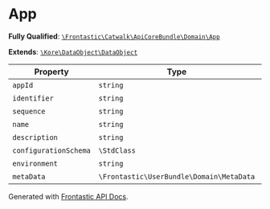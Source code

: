 #  App

**Fully Qualified**: [`\Frontastic\Catwalk\ApiCoreBundle\Domain\App`](../../../../src/php/ApiCoreBundle/Domain/App.php)

**Extends**: [`\Kore\DataObject\DataObject`](https://github.com/kore/DataObject)

Property|Type|Default|Required|Description
--------|----|-------|--------|-----------
`appId` | `string` |  | *Yes* | 
`identifier` | `string` |  | *Yes* | 
`sequence` | `string` |  | *Yes* | 
`name` | `string` |  | - | 
`description` | `string` |  | - | 
`configurationSchema` | `\StdClass` |  | *Yes* | 
`environment` | `string` |  | - | 
`metaData` | `\Frontastic\UserBundle\Domain\MetaData` |  | *Yes* | 

Generated with [Frontastic API Docs](https://github.com/FrontasticGmbH/apidocs).
